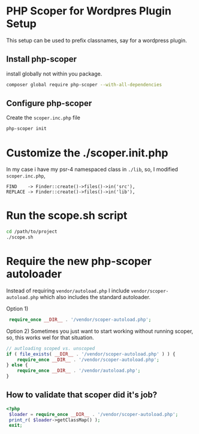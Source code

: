 # PHP Scoper for Wordpres Plugin Setup

This setup can be used to prefix classnames, say for a wordpress plugin.

## Install php-scoper

install globally not within you package.

```bash
composer global require php-scoper --with-all-dependencies
```

## Configure php-scoper

Create the `scoper.inc.php` file

```bash
php-scoper init
```

# Customize the ./scoper.init.php

In my case i have my psr-4 namespaced class in `./lib`, so, I modified `scoper.inc.php`,

```
FIND    -> Finder::create()->files()->in('src'),
REPLACE -> Finder::create()->files()->in('lib'),
```

# Run the scope.sh script

```bash
cd /path/to/project
./scope.sh
```

# Require the new php-scoper autoloader

Instead of requiring `vendor/autoload.php` I include `vendor/scoper-autoload.php` which also includes the standard autoloader.

Option 1)

```php
 require_once __DIR__ . '/vendor/scoper-autoload.php';
```

Option 2) Sometimes you just want to start working without running scoper, so, this works wel for that situation.

```php
// autloading scoped vs. unscoped
if ( file_exists( __DIR__ . '/vendor/scoper-autoload.php' ) ) {
    require_once __DIR__ . '/vendor/scoper-autoload.php';
} else {
    require_once __DIR__ . '/vendor/autoload.php';
}
````

## How to validate that scoper did it's job?

```php
<?php
 $loader = require_once __DIR__ . '/vendor/scoper-autoload.php';
 print_r( $loader->getClassMap() );
 exit;
 ```
